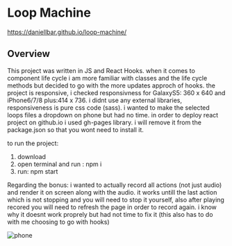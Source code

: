 # Loop Machine

https://daniellbar.github.io/loop-machine/

## Overview
This project was written in JS and React Hooks.
when it comes to component life cycle i am more familiar with classes and the life cycle methods but decided to go with
the more updates approch of hooks.
the project is responsive, i checked responsivness for GalaxyS5: 360 x 640 and iPhone6/7/8 plus:414 x 736.
i didnt use any external libraries, responsiveness is pure css code (sass).
i wanted to make the selected loops files a dropdown on phone but had no time.
in order to deploy react project on github.io i used gh-pages library.
i will remove it from the package.json so that you wont need to install it.

to run the project:
1) download
2) open terminal and run : npm i
3) run: npm start

Regarding the bonus:
i wanted to actually record all actions (not just audio)
and render it on screen along with the audio.
it works untill the last action which is not stopping and you will need to stop it yourself,
also after playing recored you will need to refresh the page in order to record again.
i know why it doesnt work proprely but had not time to fix it (this also has to do with me choosing to go with hooks)
  
![phone](https://res.cloudinary.com/dcnijwmki/image/upload/v1634406441/loop/phone_qwhgdn.png)
  






